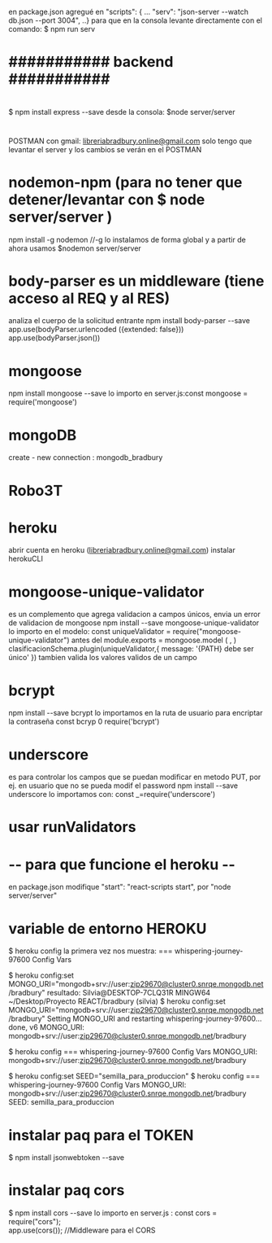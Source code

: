 en package.json agregué en 
"scripts": {
 ...
 "serv": "json-server --watch db.json --port 3004",
 ..}
para que en la consola levante directamente con el comando:  $ npm run serv
# ########### backend ########### #
#
$ npm install express --save
desde la consola: $node server/server

#
POSTMAN con gmail: libreriabradbury.online@gmail.com
solo tengo que levantar el server y los cambios se verán en el POSTMAN

# nodemon-npm (para no tener que detener/levantar con $ node server/server )
npm install -g nodemon //-g lo instalamos de forma global
y a partir de ahora usamos 
$nodemon server/server

# body-parser es un middleware (tiene acceso al REQ y al RES)
analiza el cuerpo de la solicitud entrante
npm install body-parser --save
app.use(bodyParser.urlencoded ({extended: false}))
app.use(bodyParser.json())

# mongoose
npm install mongoose --save
lo importo en server.js:const mongoose = require('mongoose')

# mongoDB 
create - new connection : mongodb_bradbury
# Robo3T

# heroku
abrir cuenta en heroku (libreriabradbury.online@gmail.com)
instalar herokuCLI

# mongoose-unique-validator
es un complemento que agrega validacion a campos únicos, envia un error de validacion de mongoose
npm install --save mongoose-unique-validator
lo importo en el modelo: const uniqueValidator = require("mongoose-unique-validator")
antes del module.exports = mongoose.model ( , )
clasificacionSchema.plugin(uniqueValidator,{   message: '{PATH} debe ser único' })
tambien valida los valores validos de un campo


# bcrypt
npm install --save bcrypt
lo importamos en la ruta de usuario para encriptar la contraseña
const bcryp 0 require('bcrypt')



# underscore
es para controlar los campos que se puedan modificar en metodo PUT, por ej. 
en usuario que no se pueda modif el password
npm install --save underscore
lo importamos con: const _=require('underscore')
# usar runValidators
# -- para que funcione el heroku --
en package.json modifique "start": "react-scripts start", por "node server/server"

# variable de entorno HEROKU
$ heroku config
la primera vez nos muestra: === whispering-journey-97600 Config Vars

$ heroku config:set MONGO_URI="mongodb+srv://user:zip29670@cluster0.snrqe.mongodb.net/bradbury"
resultado:
    Silvia@DESKTOP-7CLQ31R MINGW64 ~/Desktop/Proyecto REACT/bradbury (silvia)
    $ heroku config:set MONGO_URI="mongodb+srv://user:zip29670@cluster0.snrqe.mongodb.net/bradbury"
    Setting MONGO_URI and restarting whispering-journey-97600... done, v6
    MONGO_URI: mongodb+srv://user:zip29670@cluster0.snrqe.mongodb.net/bradbury

$ heroku config
=== whispering-journey-97600 Config Vars
MONGO_URI: mongodb+srv://user:zip29670@cluster0.snrqe.mongodb.net/bradbury

$ heroku config:set SEED="semilla_para_produccion"
$ heroku config
=== whispering-journey-97600 Config Vars
MONGO_URI: mongodb+srv://user:zip29670@cluster0.snrqe.mongodb.net/bradbury
SEED:      semilla_para_produccion


# instalar paq para el TOKEN
$ npm install jsonwebtoken --save

# instalar paq cors
$ npm install cors --save
lo importo en server.js : 
    const cors = require("cors");  
    app.use(cors()); //Middleware para el CORS